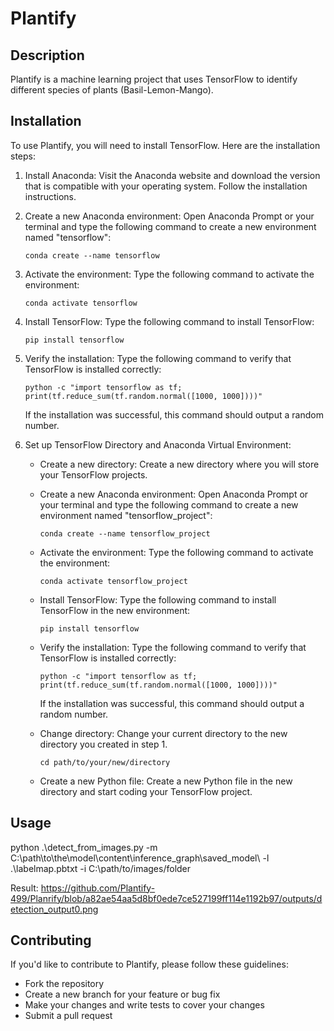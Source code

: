 # Plantify

## Description

Plantify is a machine learning project that uses TensorFlow to identify different species of plants (Basil-Lemon-Mango).

## Installation

To use Plantify, you will need to install TensorFlow. Here are the installation steps:

1. Install Anaconda: Visit the Anaconda website and download the version that is compatible with your operating system. Follow the installation instructions.

2. Create a new Anaconda environment: Open Anaconda Prompt or your terminal and type the following command to create a new environment named "tensorflow":

    `conda create --name tensorflow`

3. Activate the environment: Type the following command to activate the environment:

    `conda activate tensorflow`

4. Install TensorFlow: Type the following command to install TensorFlow:

    `pip install tensorflow`

5. Verify the installation: Type the following command to verify that TensorFlow is installed correctly:

    `python -c "import tensorflow as tf; print(tf.reduce_sum(tf.random.normal([1000, 1000])))"`

   If the installation was successful, this command should output a random number.

6. Set up TensorFlow Directory and Anaconda Virtual Environment:

    - Create a new directory: Create a new directory where you will store your TensorFlow projects.

    - Create a new Anaconda environment: Open Anaconda Prompt or your terminal and type the following command to create a new environment named "tensorflow_project":

        `conda create --name tensorflow_project`

    - Activate the environment: Type the following command to activate the environment:

        `conda activate tensorflow_project`

    - Install TensorFlow: Type the following command to install TensorFlow in the new environment:

        `pip install tensorflow`

    - Verify the installation: Type the following command to verify that TensorFlow is installed correctly:

        `python -c "import tensorflow as tf; print(tf.reduce_sum(tf.random.normal([1000, 1000])))"`

       If the installation was successful, this command should output a random number.

    - Change directory: Change your current directory to the new directory you created in step 1.

        `cd path/to/your/new/directory`

    - Create a new Python file: Create a new Python file in the new directory and start coding your TensorFlow project.

## Usage

python .\detect_from_images.py -m C:\path\to\the\model\content\inference_graph\saved_model\ -l .\labelmap.pbtxt -i C:\path/to/images/folder

Result:
https://github.com/Plantify-499/Planrify/blob/a82ae54aa5d8bf0ede7ce527199ff114e1192b97/outputs/detection_output0.png

## Contributing

If you'd like to contribute to Plantify, please follow these guidelines:
- Fork the repository
- Create a new branch for your feature or bug fix
- Make your changes and write tests to cover your changes
- Submit a pull request

